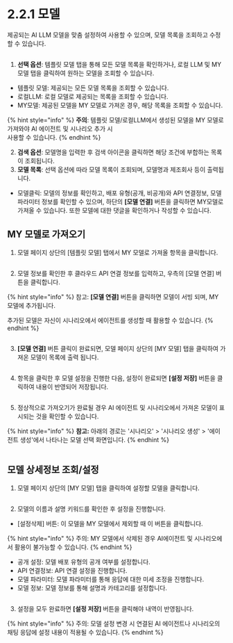 # 2.2.1 모델

제공되는 AI LLM 모델을 맞춤 설정하여 사용할 수 있으며, 모델 목록을 조회하고 수정할 수 있습니다.

<figure><img src="../../.gitbook/assets/image (439).png" alt=""><figcaption></figcaption></figure>

1. **선택 옵션**: 템플릿 모델 탭을 통해 모든 모델 목록을 확인하거나, 로컬 LLM 및 MY 모델 탭을 클릭하여 원하는 모델을 조회할 수 있습니다.

* 템플릿 모델: 제공되는 모든 모델 목록을 조회할 수 있습니다.
* 로컬LLM: 로컬 모델로 제공되는 목록을 조회할 수 있습니다.
* MY모델: 제공된 모델을 MY 모델로 가져온 경우, 해당 목록을 조회할 수 있습니다.

{% hint style="info" %}
**주의**: 템플릿 모델/로컬LLM에서 생성된 모델을 MY 모델로 가져와야 AI 에이전트 및 시나리오 추가 시 \
사용할 수 있습니다.
{% endhint %}

2. **검색 옵션**: 모델명을 입력한 후 검색 아이콘을 클릭하면 해당 조건에 부합하는 목록이 조회됩니다.
3. **모델 목록**: 선택 옵션에 따라 모델 목록이 조회되며, 모델명과 제조회사 등이 출력됩니다.

* 모델클릭: 모델의 정보를 확인하고, 배포 유형(공개, 비공개)와 API 연결정보, 모델 파라미터 정보를 확인할 수 있으며, 하단의 **\[모델 연결]** 버튼을 클릭하면 MY모델로 가져올 수 있습니다. 또한 모델에 대한 댓글을 확인하거나 작성할 수 있습니다.



## **MY 모델로 가져오기**

1. 모델 페이지 상단의 \[템플릿 모델] 탭에서 MY 모델로 가져올 항목을 클릭합니다.

<div align="left"><figure><img src="../../.gitbook/assets/image (441).png" alt=""><figcaption></figcaption></figure></div>

2. 모델 정보를 확인한 후 클라우드 API 연결 정보를 입력하고, 우측의 \[모델 연결] 버튼을 클릭합니다.

{% hint style="info" %}
참고: **\[모델 연결]** 버튼을 클릭하면 모델이 서빙 되며, MY 모델에 추가됩니다.&#x20;

추가된 모델은 자신이 시나리오에서 에이전트를 생성할 때 활용할 수 있습니다.
{% endhint %}

<div align="left"><figure><img src="../../.gitbook/assets/image (447).png" alt=""><figcaption></figcaption></figure></div>

3. **\[모델 연결]** 버튼 클릭이 완료되면, 모델 페이지 상단의 \[MY 모델] 탭을 클릭하여 가져온 모델이 목록에 출력 됩니다.

<div align="left"><figure><img src="../../.gitbook/assets/image (451).png" alt=""><figcaption></figcaption></figure></div>

4. 항목을 클릭한 후 모델 설정을 진행한 다음, 설정이 완료되면 **\[설정 저장]** 버튼을 클릭하여 내용이 반영되어 저장됩니다.

<figure><img src="../../.gitbook/assets/image (453).png" alt=""><figcaption></figcaption></figure>

5. 정상적으로 가져오기가 완료될 경우 AI 에이전트 및 시나리오에서 가져온 모델이 표시되는 것을 확인할 수 있습니다.

{% hint style="info" %}
**참고:** 아래의 경로는 '시나리오' > '시나리오 생성' > '에이전트 생성'에서 나타나는 모델 선택 화면입니다.
{% endhint %}

<div align="left"><figure><img src="../../.gitbook/assets/image (455).png" alt=""><figcaption></figcaption></figure></div>

## **모델 상세정보 조회/설정**

1. 모델 페이지 상단의 \[MY 모델] 탭을 클릭하여 설정할 모델을 클릭합니다.

<div align="left"><figure><img src="../../.gitbook/assets/image (451).png" alt=""><figcaption></figcaption></figure></div>

2. 모델의 이름과 설명 키워드를 확인한 후 설정을 진행합니다.

* \[설정삭제] 버튼: 이 모델을 MY 모델에서 제외할 때 이 버튼을 클릭합니다.

{% hint style="info" %}
주의: MY 모델에서 삭제된 경우 AI에이전트 및 시나리오에서 활용이 불가능할 수 있습니다.
{% endhint %}

* 공개 설정: 모델 배포 유형의 공개 여부를 설정합니다.
* API 연결정보: API 연결 설정을 진행합니다.
* 모델 파라미터:  모델 파라미터를 통해 응답에 대한 미세 조정을 진행합니다.
* 모델 정보: 모델 정보를 통해 설명과 카테고리를 설정합니다.

<figure><img src="../../.gitbook/assets/image (2) (1) (1) (1) (1).png" alt=""><figcaption></figcaption></figure>

3. 설정을 모두 완료하면 **\[설정 저장]** 버튼을 클릭해야 내역이 반영됩니다.

{% hint style="info" %}
주의: 모델 설정 변경 시 연결된  AI 에이전트나 시나리오의 채팅 응답에 설정 내용이 적용될 수 있습니다.
{% endhint %}
